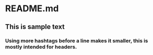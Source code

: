 # README.md
## This is sample text
### Using more hashtags before a line makes it smaller, this is mostly intended for headers.
